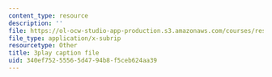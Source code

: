```yaml
---
content_type: resource
description: ''
file: https://ol-ocw-studio-app-production.s3.amazonaws.com/courses/res-3-003-learn-to-build-your-own-videogame-with-the-unity-game-engine-and-microsoft-kinect-january-iap-2017/340ef75255565d4794b8f5ceb624aa39_5wbD-zChZsU.vtt
file_type: application/x-subrip
resourcetype: Other
title: 3play caption file
uid: 340ef752-5556-5d47-94b8-f5ceb624aa39
---
```


